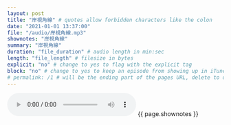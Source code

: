 ```yaml
---
layout: post
title: "岸視角線" # quotes allow forbidden characters like the colon
date: "2021-01-01 13:37:00"
file: "/audio/岸視角線.mp3"
shownotes: "岸視角線"
summary: "岸視角線"
duration: "file_duration" # audio length in min:sec
length: "file_length" # filesize in bytes
explicit: "no" # change to yes to flag with the explicit tag
block: "no" # change to yes to keep an episode from showing up in iTunes
# permalink: /1 # will be the ending part of the pages URL, delete to default to the title
---
```


<audio controls>
<source src="{{site.url}}{{site.baseurl}}{{ page.file }}" type="audio/x-mp3">
Your browser does not support the audio element.
</audio>
{{ page.shownotes }}
